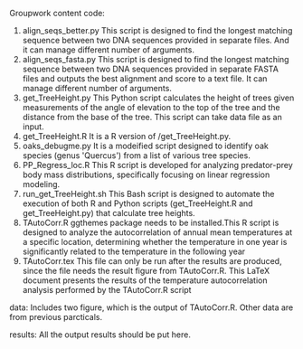 Groupwork content
code:
1. align_seqs_better.py
This script is designed to find the longest matching sequence between two DNA sequences provided in separate files. And it can manage different number of arguments.
2. align_seqs_fasta.py
This script is designed to find the longest matching sequence between two DNA sequences provided in separate FASTA files and outputs the best alignment and score to a text file. It can manage different number of arguments.
3. get_TreeHeight.py
This Python script calculates the height of trees given measurements of the angle of elevation to the top of the tree and the distance from the base of the tree. This script can take data file as an input.
4. get_TreeHeight.R
It is a R version of /get_TreeHeight.py.
5. oaks_debugme.py
It is a modeified script designed to identify oak species (genus 'Quercus') from a list of various tree species.
6. PP_Regress_loc.R
This R script is developed for analyzing predator-prey body mass distributions, specifically focusing on linear regression modeling.
7. run_get_TreeHeight.sh
This Bash script is designed to automate the execution of both R and Python scripts (get_TreeHeight.R and get_TreeHeight.py) that calculate tree heights.
8. TAutoCorr.R
ggthemes package needs to be installed.This R script is designed to analyze the autocorrelation of annual mean temperatures at a specific location, determining whether the temperature in one year is significantly related to the temperature in the following year
9. TAutoCorr.tex
This file can only be run after the results are produced, since the file needs the result figure from TAutoCorr.R. This LaTeX document presents the results of the temperature autocorrelation analysis performed by the TAutoCorr.R script

data:
Includes two figure, which is the output of TAutoCorr.R. Other data are from previous parcticals.

results:
All the output results should be put here.
